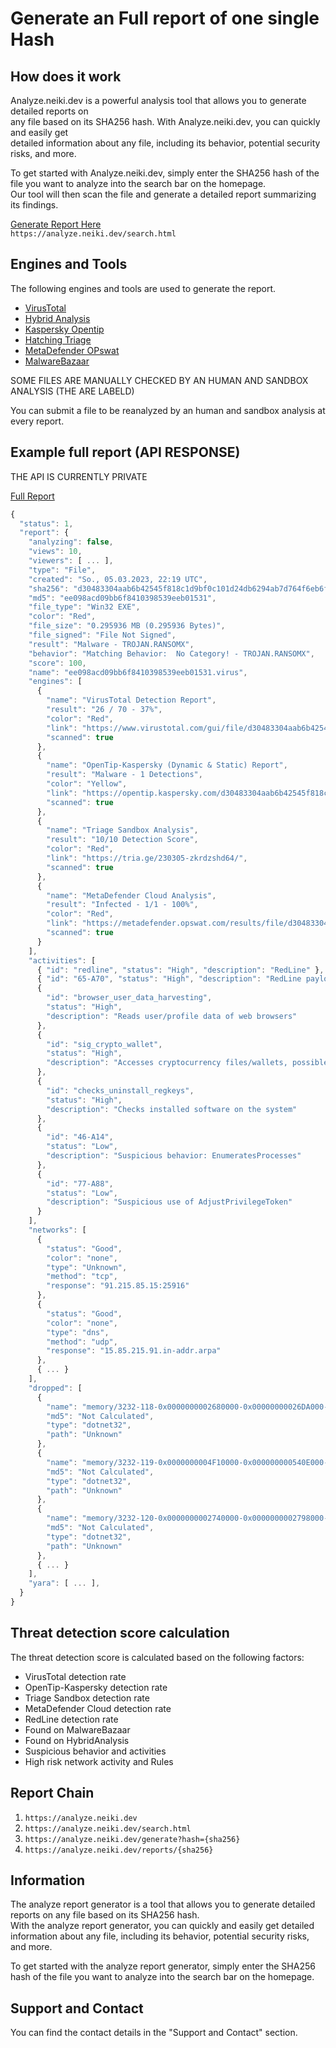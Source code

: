 # Generate an Full report of one single Hash

## How does it work

Analyze.neiki.dev is a powerful analysis tool that allows you to generate detailed reports on  <br>
any file based on its SHA256 hash. With Analyze.neiki.dev, you can quickly and easily get <br>
detailed information about any file, including its behavior, potential security risks, and more. <br>

To get started with Analyze.neiki.dev, simply enter the SHA256 hash of the  <br>
file you want to analyze into the search bar on the homepage. <br>
Our tool will then scan the file and generate a detailed report summarizing its findings.

[Generate Report Here](https://analyze.neiki.dev/search.html) <br>
`https://analyze.neiki.dev/search.html`

## Engines and Tools

<p class="warn"> The following engines and tools are used to generate the report. </p> 

* [VirusTotal](https://www.virustotal.com/gui/home/upload)
* [Hybrid Analysis](https://www.hybrid-analysis.com/)
* [Kaspersky Opentip](https://opentip.kaspersky.com/)
* [Hatching Triage](https://tria.ge/)
* [MetaDefender OPswat](https://metadefender.opswat.com/)
* [MalwareBazaar](https://bazaar.abuse.ch/)

<p class="tip">SOME FILES ARE MANUALLY CHECKED BY AN HUMAN AND SANDBOX ANALYSIS (THE ARE LABELD)</p>

You can submit a file to be reanalyzed by an human and sandbox analysis at every report. <br>

## Example full report (API RESPONSE)
<p class="tip">THE API IS CURRENTLY PRIVATE</p>

[Full Report](https://analyze.neiki.dev/reports/d30483304aab6b42545f818c1d9bf0c101d24db6294ab7d764f6eb6f2c9cf429?r=docs) <br>
```js
{
  "status": 1,
  "report": {
    "analyzing": false,
    "views": 10,
    "viewers": [ ... ],
    "type": "File",
    "created": "So., 05.03.2023, 22:19 UTC",
    "sha256": "d30483304aab6b42545f818c1d9bf0c101d24db6294ab7d764f6eb6f2c9cf429",
    "md5": "ee098acd09bb6f8410398539eeb01531",
    "file_type": "Win32 EXE",
    "color": "Red",
    "file_size": "0.295936 MB (0.295936 Bytes)",
    "file_signed": "File Not Signed",
    "result": "Malware - TROJAN.RANSOMX",
    "behavior": "Matching Behavior:  No Category! - TROJAN.RANSOMX",
    "score": 100,
    "name": "ee098acd09bb6f8410398539eeb01531.virus",
    "engines": [
      {
        "name": "VirusTotal Detection Report",
        "result": "26 / 70 - 37%",
        "color": "Red",
        "link": "https://www.virustotal.com/gui/file/d30483304aab6b42545f818c1d9bf0c101d24db6294ab7d764f6eb6f2c9cf429/detection",
        "scanned": true
      },
      {
        "name": "OpenTip-Kaspersky (Dynamic & Static) Report",
        "result": "Malware - 1 Detections",
        "color": "Yellow",
        "link": "https://opentip.kaspersky.com/d30483304aab6b42545f818c1d9bf0c101d24db6294ab7d764f6eb6f2c9cf429/results",
        "scanned": true
      },
      {
        "name": "Triage Sandbox Analysis",
        "result": "10/10 Detection Score",
        "color": "Red",
        "link": "https://tria.ge/230305-zkrdzshd64/",
        "scanned": true
      },
      {
        "name": "MetaDefender Cloud Analysis",
        "result": "Infected - 1/1 - 100%",
        "color": "Red",
        "link": "https://metadefender.opswat.com/results/file/d30483304aab6b42545f818c1d9bf0c101d24db6294ab7d764f6eb6f2c9cf429/hash/overview",
        "scanned": true
      }
    ],
    "activities": [
      { "id": "redline", "status": "High", "description": "RedLine" },
      { "id": "65-A70", "status": "High", "description": "RedLine payload" },
      {
        "id": "browser_user_data_harvesting",
        "status": "High",
        "description": "Reads user/profile data of web browsers"
      },
      {
        "id": "sig_crypto_wallet",
        "status": "High",
        "description": "Accesses cryptocurrency files/wallets, possible credential harvesting"
      },
      {
        "id": "checks_uninstall_regkeys",
        "status": "High",
        "description": "Checks installed software on the system"
      },
      {
        "id": "46-A14",
        "status": "Low",
        "description": "Suspicious behavior: EnumeratesProcesses"
      },
      {
        "id": "77-A88",
        "status": "Low",
        "description": "Suspicious use of AdjustPrivilegeToken"
      }
    ],
    "networks": [
      {
        "status": "Good",
        "color": "none",
        "type": "Unknown",
        "method": "tcp",
        "response": "91.215.85.15:25916"
      },
      {
        "status": "Good",
        "color": "none",
        "type": "dns",
        "method": "udp",
        "response": "15.85.215.91.in-addr.arpa"
      },
      { ... }
    ],
    "dropped": [
      {
        "name": "memory/3232-118-0x0000000002680000-0x00000000026DA000-memory.dmp",
        "md5": "Not Calculated",
        "type": "dotnet32",
        "path": "Unknown"
      },
      {
        "name": "memory/3232-119-0x0000000004F10000-0x000000000540E000-memory.dmp",
        "md5": "Not Calculated",
        "type": "dotnet32",
        "path": "Unknown"
      },
      {
        "name": "memory/3232-120-0x0000000002740000-0x0000000002798000-memory.dmp",
        "md5": "Not Calculated",
        "type": "dotnet32",
        "path": "Unknown"
      },
      { ... }
    ],
    "yara": [ ... ],
  }
}
```

## Threat detection score calculation
<p class="warn">The threat detection score is calculated based on the following factors: </p>

* VirusTotal detection rate 
* OpenTip-Kaspersky detection rate 
* Triage Sandbox detection rate 
* MetaDefender Cloud detection rate 
* RedLine detection rate 
* Found on MalwareBazaar
* Found on HybridAnalysis
* Suspicious behavior and activities
* High risk network activity and Rules

## Report Chain
1. `https://analyze.neiki.dev` <br>
2. `https://analyze.neiki.dev/search.html` <br>
3. `https://analyze.neiki.dev/generate?hash={sha256}` <br>
4. `https://analyze.neiki.dev/reports/{sha256}` <br>

## Information

The analyze report generator is a tool that allows you to generate detailed reports on any file based on its SHA256 hash. <br>
With the analyze report generator, you can quickly and easily get detailed information about any file, including its behavior, potential security risks, and more. <br>

To get started with the analyze report generator, simply enter the SHA256 hash of the file you want to analyze into the search bar on the homepage. <br>


## Support and Contact
You can find the contact details in the "Support and Contact" section.
